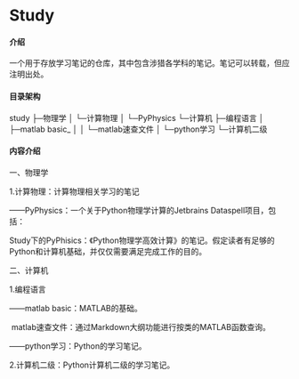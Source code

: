 # Study

#### 介绍
一个用于存放学习笔记的仓库，其中包含涉猎各学科的笔记。笔记可以转载，但应注明出处。

#### 目录架构
study
    ├─物理学
    │  └─计算物理
    │      └─PyPhysics
    └─计算机
        ├─编程语言
        │  ├─matlab basic_
        │  │  └─matlab速查文件
        │  └─python学习
        └─计算机二级

#### 内容介绍

一、物理学

1.计算物理：计算物理相关学习的笔记

——PyPhysics：一个关于Python物理学计算的Jetbrains Dataspell项目，包括：

​	Study下的PyPhisics：《Python物理学高效计算》的笔记。假定读者有足够的Python和计算机基础，并仅仅需要满足完成工作的目的。

二、计算机

1.编程语言

——matlab basic：MATLAB的基础。

​	matlab速查文件：通过Markdown大纲功能进行按类的MATLAB函数查询。

——python学习：Python的学习笔记。

2.计算机二级：Python计算机二级的学习笔记。

